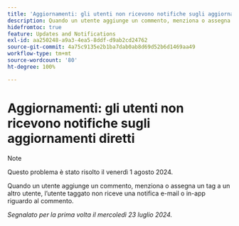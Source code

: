 ```yaml
---
title: 'Aggiornamenti: gli utenti non ricevono notifiche sugli aggiornamenti diretti'
description: Quando un utente aggiunge un commento, menziona o assegna un tag a un altro utente, l’utente taggato non riceve una notifica e-mail o in-app riguardo al commento.
hidefromtoc: true
feature: Updates and Notifications
exl-id: aa250248-a9a3-4ea5-8ddf-d9ab2cd24762
source-git-commit: 4a75c9135e2b1ba7dab0ab8d69d52b6d1469aa49
workflow-type: tm+mt
source-wordcount: '80'
ht-degree: 100%

---
```


# Aggiornamenti: gli utenti non ricevono notifiche sugli aggiornamenti diretti

>[!NOTE]
>
>Questo problema è stato risolto il venerdì 1 agosto 2024.

Quando un utente aggiunge un commento, menziona o assegna un tag a un altro utente, l’utente taggato non riceve una notifica e-mail o in-app riguardo al commento.

_Segnalato per la prima volta il mercoledì 23 luglio 2024._
